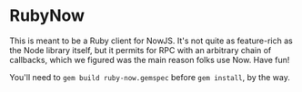 RubyNow
=======

This is meant to be a Ruby client for NowJS. It's not quite as
feature-rich as the Node library itself, but it permits for RPC with
an arbitrary chain of callbacks, which we figured was the main reason
folks use Now. Have fun!

You'll need to `gem build ruby-now.gemspec` before `gem install`, by
the way.
